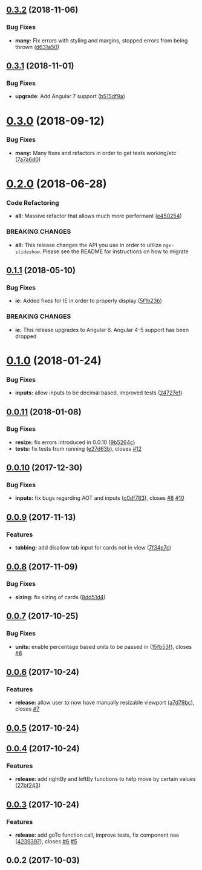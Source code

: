 <a name="0.3.2"></a>
## [0.3.2](https://github.com/Linkd-Inc/ngx-slideshow/compare/v0.2.0...v0.3.2) (2018-11-06)


### Bug Fixes

* **many:** Fix errors with styling and margins, stopped errors from being thrown ([d631a50](https://github.com/Linkd-Inc/ngx-slideshow/commit/d631a50))


<a name="0.3.1"></a>
## [0.3.1](https://github.com/Linkd-Inc/ngx-slideshow/compare/v0.2.0...v0.3.1) (2018-11-01)


### Bug Fixes

* **upgrade:** Add Angular 7 support ([b515df9a](https://github.com/Linkd-Inc/ngx-slideshow/commit/b515df9a))



<a name="0.3.0"></a>
# [0.3.0](https://github.com/Linkd-Inc/ngx-slideshow/compare/v0.2.0...v0.3.0) (2018-09-12)


### Bug Fixes

* **many:** Many fixes and refactors in order to get tests working/etc ([7a7a6d0](https://github.com/Linkd-Inc/ngx-slideshow/commit/7a7a6d0))



<a name="0.2.0"></a>
# [0.2.0](https://github.com/Linkd-Inc/ngx-slideshow/compare/0.1.1...0.2.0) (2018-06-28)


### Code Refactoring

* **all:** Massive refactor that allows much more performant ([e450254](https://github.com/Linkd-Inc/ngx-slideshow/commit/e450254))


### BREAKING CHANGES

* **all:** This release changes the API you use in order
to utilize `ngx-slideshow`. Please see the README for instructions
on how to migrate



<a name="0.1.1"></a>
## [0.1.1](https://github.com/Linkd-Inc/ngx-slideshow/compare/v0.1.0...v0.1.1) (2018-05-10)


### Bug Fixes

* **ie:** Added fixes for IE in order to properly display ([5f1b23b](https://github.com/Linkd-Inc/ngx-slideshow/commit/5f1b23b))


### BREAKING CHANGES

* **ie:** This release upgrades to Angular 6. Angular 4-5 support has been dropped



<a name="0.1.0"></a>
# [0.1.0](https://github.com/Linkd-Inc/ngx-slideshow/compare/v0.0.11...v0.1.0) (2018-01-24)


### Bug Fixes

* **inputs:** allow inputs to be decimal based, improved tests ([24727ef](https://github.com/Linkd-Inc/ngx-slideshow/commit/24727ef))



<a name="0.0.11"></a>
## [0.0.11](https://github.com/Linkd-Inc/ngx-slideshow/compare/v0.0.10...v0.0.11) (2018-01-08)


### Bug Fixes

* **resize:** fix errors introduced in 0.0.10 ([9b5264c](https://github.com/Linkd-Inc/ngx-slideshow/commit/9b5264c))
* **tests:** fix tests from running ([e27d63b](https://github.com/Linkd-Inc/ngx-slideshow/commit/e27d63b)), closes [#12](https://github.com/Linkd-Inc/ngx-slideshow/issues/12)



<a name="0.0.10"></a>
## [0.0.10](https://github.com/Linkd-Inc/ngx-slideshow/compare/v0.0.9...v0.0.10) (2017-12-30)


### Bug Fixes

* **inputs:** fix bugs regarding AOT and inputs ([c0df783](https://github.com/Linkd-Inc/ngx-slideshow/commit/c0df783)), closes [#8](https://github.com/Linkd-Inc/ngx-slideshow/issues/8) [#10](https://github.com/Linkd-Inc/ngx-slideshow/issues/10)



<a name="0.0.9"></a>
## [0.0.9](https://github.com/Linkd-Inc/ngx-slideshow/compare/v0.0.8...v0.0.9) (2017-11-13)


### Features

* **tabbing:** add disallow tab input for cards not in view ([7f34e7c](https://github.com/Linkd-Inc/ngx-slideshow/commit/7f34e7c))



<a name="0.0.8"></a>
## [0.0.8](https://github.com/Linkd-Inc/ngx-slideshow/compare/v0.0.7...v0.0.8) (2017-11-09)


### Bug Fixes

* **sizing:** fix sizing of cards ([8dd51d4](https://github.com/Linkd-Inc/ngx-slideshow/commit/8dd51d4))



<a name="0.0.7"></a>
## [0.0.7](https://github.com/Linkd-Inc/ngx-slideshow/compare/v0.0.6...v0.0.7) (2017-10-25)


### Bug Fixes

* **units:** enable percentage based units to be passed in ([15fb53f](https://github.com/Linkd-Inc/ngx-slideshow/commit/15fb53f)), closes [#8](https://github.com/Linkd-Inc/ngx-slideshow/issues/8)



<a name="0.0.6"></a>
## [0.0.6](https://github.com/Linkd-Inc/ngx-slideshow/compare/v0.0.5...v0.0.6) (2017-10-24)


### Features

* **release:** allow user to now have manually resizable viewport ([a7d79bc](https://github.com/Linkd-Inc/ngx-slideshow/commit/a7d79bc)), closes [#7](https://github.com/Linkd-Inc/ngx-slideshow/issues/7)



<a name="0.0.5"></a>
## [0.0.5](https://github.com/Linkd-Inc/ngx-slideshow/compare/v0.0.4...v0.0.5) (2017-10-24)



<a name="0.0.4"></a>
## [0.0.4](https://github.com/Linkd-Inc/ngx-slideshow/compare/v0.0.3...v0.0.4) (2017-10-24)


### Features

* **release:** add rightBy and leftBy functions to help move by certain values ([27bf243](https://github.com/Linkd-Inc/ngx-slideshow/commit/27bf243))



<a name="0.0.3"></a>
## [0.0.3](https://github.com/Linkd-Inc/ngx-slideshow/compare/v0.0.2...v0.0.3) (2017-10-24)


### Features

* **release:** add goTo function call, improve tests, fix component nae ([4239397](https://github.com/Linkd-Inc/ngx-slideshow/commit/4239397)), closes [#6](https://github.com/Linkd-Inc/ngx-slideshow/issues/6) [#5](https://github.com/Linkd-Inc/ngx-slideshow/issues/5)



<a name="0.0.2"></a>
## 0.0.2 (2017-10-03)



